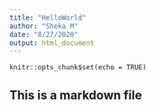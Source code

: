 ```yaml
---
title: "HelloWorld"
author: "Sheka M"
date: "8/27/2020"
output: html_document
---
```


```{r setup, include=FALSE}
knitr::opts_chunk$set(echo = TRUE)
```

## This is a markdown file



